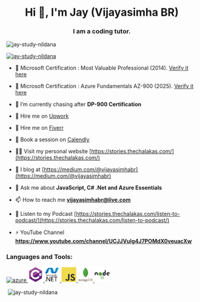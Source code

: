 <h1 align="center">Hi 👋, I'm Jay (Vijayasimha BR)</h1>
<h3 align="center">I am a coding tutor.</h3>

<p align="left"> <img src="https://komarev.com/ghpvc/?username=jay-study-nildana&label=Profile%20views&color=0e75b6&style=flat" alt="jay-study-nildana" /> </p>

<p align="left"> <a href="https://github.com/ryo-ma/github-profile-trophy"><img src="https://github-profile-trophy.vercel.app/?username=jay-study-nildana" alt="jay-study-nildana" /></a> </p>

- 🌱 Microsoft Certification : Most Valuable Professional (2014). [Verify it here](https://www.credly.com/badges/cec537a7-2e68-4f37-9f4d-c028e6828085)

- 🌱 Microsoft Certification : Azure Fundamentals AZ-900 (2025). [Verify it here](https://learn.microsoft.com/en-us/users/codingtutorjay/credentials/c18a87f5ca2658f4)

- 🌱 I’m currently chasing after **DP-900 Certification**

- 🔭 Hire me on [Upwork](https://www.upwork.com/fl/vijayasimhabr)

- 👯 Hire me on [Fiverr](https://www.fiverr.com/jay_codeguy)

- 🤝 Book a session on [Calendly](https://calendly.com/jaycodingtutor/30min)

- 👨‍💻 Visit my personal website [https://stories.thechalakas.com/](https://stories.thechalakas.com/)

- 📝 I blog at [https://medium.com/@vijayasimhabr](https://medium.com/@vijayasimhabr)

- 💬 Ask me about **JavaScript, C# .Net and Azure Essentials**

- 📫 How to reach me **vijayasimhabr@live.com**

- 📄 Listen to my Podcast [https://stories.thechalakas.com/listen-to-podcast/](https://stories.thechalakas.com/listen-to-podcast/)

- ⚡ YouTube Channel **https://www.youtube.com/channel/UCJJVulg4J7POMdX0veuacXw**

<h3 align="left">Languages and Tools:</h3>
<p align="left">  <a href="https://azure.microsoft.com/en-in/" target="_blank" rel="noreferrer"> <img src="https://www.vectorlogo.zone/logos/microsoft_azure/microsoft_azure-icon.svg" alt="azure" width="40" height="40"/> </a> <a href="https://www.w3schools.com/cs/" target="_blank" rel="noreferrer"> <img src="https://raw.githubusercontent.com/devicons/devicon/master/icons/csharp/csharp-original.svg" alt="csharp" width="40" height="40"/> </a>  <a href="https://dotnet.microsoft.com/" target="_blank" rel="noreferrer"> <img src="https://raw.githubusercontent.com/devicons/devicon/master/icons/dot-net/dot-net-original-wordmark.svg" alt="dotnet" width="40" height="40"/> </a> <a href="https://developer.mozilla.org/en-US/docs/Web/JavaScript" target="_blank" rel="noreferrer"> <img src="https://raw.githubusercontent.com/devicons/devicon/master/icons/javascript/javascript-original.svg" alt="javascript" width="40" height="40"/> </a> <a href="https://www.mongodb.com/" target="_blank" rel="noreferrer"> <img src="https://raw.githubusercontent.com/devicons/devicon/master/icons/mongodb/mongodb-original-wordmark.svg" alt="mongodb" width="40" height="40"/> </a>  <a href="https://nodejs.org" target="_blank" rel="noreferrer"> <img src="https://raw.githubusercontent.com/devicons/devicon/master/icons/nodejs/nodejs-original-wordmark.svg" alt="nodejs" width="40" height="40"/> </a>  </p>

<p>&nbsp;<img align="center" src="https://github-readme-stats.vercel.app/api?username=jay-study-nildana&show_icons=true&locale=en" alt="jay-study-nildana" /></p>

